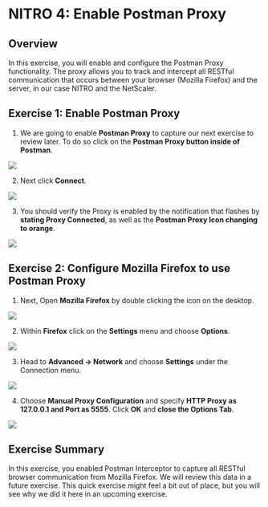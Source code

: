 # NITRO 4: Enable Postman Proxy

## Overview

In this exercise, you will enable and configure the Postman Proxy functionality. The proxy allows you to track and intercept all RESTful communication that occurs between your browser (Mozilla Firefox) and the server, in our case NITRO and the NetScaler.

## Exercise 1: Enable Postman Proxy

1.  We are going to enable **Postman Proxy** to capture our next exercise to review later. To do so click on the **Postman Proxy button inside of Postman**.

![](./img/media/image105.png)

2.  Next click **Connect**.

![](./img/media/image106.png)

3.  You should verify the Proxy is enabled by the notification that flashes by **stating Proxy Connected**, as well as the **Postman Proxy Icon changing to orange**.

![](./img/media/image107.png)

## Exercise 2: Configure Mozilla Firefox to use Postman Proxy

1.  Next, Open **Mozilla Firefox** by double clicking the icon on the desktop.

![](./img/media/image108.png)

2.  Within **Firefox** click on the **Settings** menu and choose **Options**.

![](./img/media/image109.png)

3.  Head to **Advanced -&gt; Network** and choose **Settings** under the Connection menu.

![](./img/media/image110.png)

4.  Choose **Manual Proxy Configuration** and specify **HTTP Proxy as 127.0.0.1 and Port as 5555**. Click **OK** and **close the Options Tab**.

![](./img/media/image111.png)

## Exercise Summary

In this exercise, you enabled Postman Interceptor to capture all RESTful browser communication from Mozilla Firefox. We will review this data in a future exercise. This quick exercise might feel a bit out of place, but you will see why we did it here in an upcoming exercise.